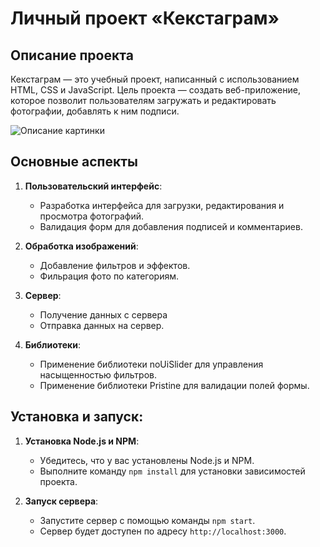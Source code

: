 # Личный проект «Кекстаграм»

## Описание проекта

Кекстаграм — это учебный проект, написанный с использованием HTML, CSS и JavaScript. Цель проекта — создать веб-приложение, которое позволит пользователям загружать и редактировать фотографии, добавлять к ним подписи.

<image src="photos/2024-10-11_11-22-15.png" alt="Описание картинки">

## Основные аспекты

1. **Пользовательский интерфейс**:
   - Разработка интерфейса для загрузки, редактирования и просмотра фотографий.
   - Валидация форм для добавления подписей и комментариев.

2. **Обработка изображений**:
   - Добавление фильтров и эффектов.
   - Фильрация фото по категориям.

3. **Сервер**:
   - Получение данных с сервера
   - Отправка данных на сервер.

4. **Библиотеки**:
   - Применение библиотеки noUiSlider для управления насыщенностью фильтров.
   - Применение библиотеки Pristine для валидации полей формы.

## Установка и запуск:
1. **Установка Node.js и NPM**:
   - Убедитесь, что у вас установлены Node.js и NPM.
   - Выполните команду `npm install` для установки зависимостей проекта.

2. **Запуск сервера**:
   - Запустите сервер с помощью команды `npm start`.
   - Сервер будет доступен по адресу `http://localhost:3000`.

